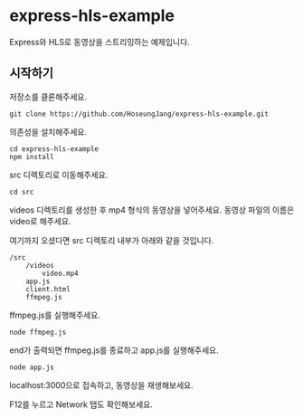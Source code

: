 # express-hls-example

Express와 HLS로 동영상을 스트리밍하는 예제입니다.

## 시작하기

저장소를 클론해주세요.

```
git clone https://github.com/HoseungJang/express-hls-example.git
```

의존성을 설치해주세요.

```
cd express-hls-example
npm install
```

src 디렉토리로 이동해주세요.

```
cd src
```

videos 디렉토리를 생성한 후 mp4 형식의 동영상을 넣어주세요.
동영상 파일의 이름은 video로 해주세요.

여기까지 오셨다면 src 디렉토리 내부가 아래와 같을 것입니다.

```
/src
	/videos
		video.mp4
	app.js
	client.html
	ffmpeg.js
```

ffmpeg.js를 실행해주세요.

```
node ffmpeg.js
```

end가 출력되면 ffmpeg.js를 종료하고 app.js를 실행해주세요.

```
node app.js
```

localhost:3000으로 접속하고, 동영상을 재생해보세요.

F12를 누르고 Network 탭도 확인해보세요.